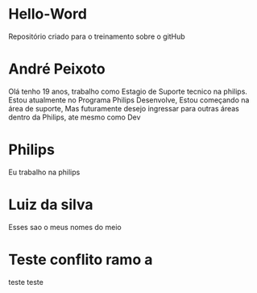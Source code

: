# Hello-Word
Repositório criado para o treinamento sobre o gitHub
# André Peixoto
Olá tenho 19 anos, trabalho como Estagio de Suporte tecnico na philips.
Estou atualmente no Programa Philips Desenvolve, Estou começando na área de suporte,
Mas futuramente desejo ingressar para outras áreas dentro da Philips, ate mesmo como Dev
# Philips
Eu trabalho na philips 
# Luiz da silva 
Esses sao o meus nomes do meio
# Teste conflito ramo a
teste teste
